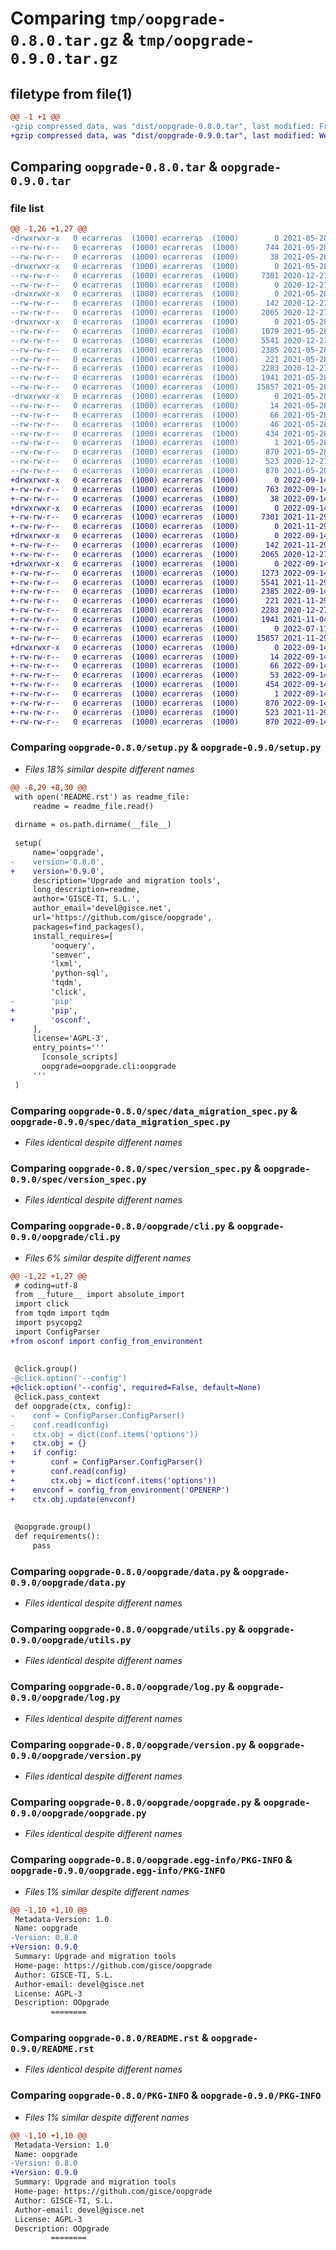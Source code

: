 # Comparing `tmp/oopgrade-0.8.0.tar.gz` & `tmp/oopgrade-0.9.0.tar.gz`

## filetype from file(1)

```diff
@@ -1 +1 @@
-gzip compressed data, was "dist/oopgrade-0.8.0.tar", last modified: Fri May 28 12:18:59 2021, max compression
+gzip compressed data, was "dist/oopgrade-0.9.0.tar", last modified: Wed Sep 14 07:24:44 2022, max compression
```

## Comparing `oopgrade-0.8.0.tar` & `oopgrade-0.9.0.tar`

### file list

```diff
@@ -1,26 +1,27 @@
-drwxrwxr-x   0 ecarreras  (1000) ecarreras  (1000)        0 2021-05-28 12:18:59.000000 oopgrade-0.8.0/
--rw-rw-r--   0 ecarreras  (1000) ecarreras  (1000)      744 2021-05-28 12:18:52.000000 oopgrade-0.8.0/setup.py
--rw-rw-r--   0 ecarreras  (1000) ecarreras  (1000)       38 2021-05-28 12:18:59.000000 oopgrade-0.8.0/setup.cfg
-drwxrwxr-x   0 ecarreras  (1000) ecarreras  (1000)        0 2021-05-28 12:18:59.000000 oopgrade-0.8.0/spec/
--rw-rw-r--   0 ecarreras  (1000) ecarreras  (1000)     7301 2020-12-27 20:37:17.000000 oopgrade-0.8.0/spec/data_migration_spec.py
--rw-rw-r--   0 ecarreras  (1000) ecarreras  (1000)        0 2020-12-27 20:37:17.000000 oopgrade-0.8.0/spec/__init__.py
-drwxrwxr-x   0 ecarreras  (1000) ecarreras  (1000)        0 2021-05-28 12:18:59.000000 oopgrade-0.8.0/spec/fixtures/
--rw-rw-r--   0 ecarreras  (1000) ecarreras  (1000)      142 2020-12-27 20:37:17.000000 oopgrade-0.8.0/spec/fixtures/__init__.py
--rw-rw-r--   0 ecarreras  (1000) ecarreras  (1000)     2065 2020-12-27 20:37:17.000000 oopgrade-0.8.0/spec/version_spec.py
-drwxrwxr-x   0 ecarreras  (1000) ecarreras  (1000)        0 2021-05-28 12:18:59.000000 oopgrade-0.8.0/oopgrade/
--rw-rw-r--   0 ecarreras  (1000) ecarreras  (1000)     1079 2021-05-28 12:18:52.000000 oopgrade-0.8.0/oopgrade/cli.py
--rw-rw-r--   0 ecarreras  (1000) ecarreras  (1000)     5541 2020-12-27 20:37:17.000000 oopgrade-0.8.0/oopgrade/data.py
--rw-rw-r--   0 ecarreras  (1000) ecarreras  (1000)     2385 2021-05-28 12:18:52.000000 oopgrade-0.8.0/oopgrade/utils.py
--rw-rw-r--   0 ecarreras  (1000) ecarreras  (1000)      221 2021-05-28 12:18:52.000000 oopgrade-0.8.0/oopgrade/__init__.py
--rw-rw-r--   0 ecarreras  (1000) ecarreras  (1000)     2283 2020-12-27 20:37:17.000000 oopgrade-0.8.0/oopgrade/log.py
--rw-rw-r--   0 ecarreras  (1000) ecarreras  (1000)     1941 2021-05-28 12:18:46.000000 oopgrade-0.8.0/oopgrade/version.py
--rw-rw-r--   0 ecarreras  (1000) ecarreras  (1000)    15857 2021-05-28 12:18:52.000000 oopgrade-0.8.0/oopgrade/oopgrade.py
-drwxrwxr-x   0 ecarreras  (1000) ecarreras  (1000)        0 2021-05-28 12:18:59.000000 oopgrade-0.8.0/oopgrade.egg-info/
--rw-rw-r--   0 ecarreras  (1000) ecarreras  (1000)       14 2021-05-28 12:18:59.000000 oopgrade-0.8.0/oopgrade.egg-info/top_level.txt
--rw-rw-r--   0 ecarreras  (1000) ecarreras  (1000)       66 2021-05-28 12:18:59.000000 oopgrade-0.8.0/oopgrade.egg-info/entry_points.txt
--rw-rw-r--   0 ecarreras  (1000) ecarreras  (1000)       46 2021-05-28 12:18:59.000000 oopgrade-0.8.0/oopgrade.egg-info/requires.txt
--rw-rw-r--   0 ecarreras  (1000) ecarreras  (1000)      434 2021-05-28 12:18:59.000000 oopgrade-0.8.0/oopgrade.egg-info/SOURCES.txt
--rw-rw-r--   0 ecarreras  (1000) ecarreras  (1000)        1 2021-05-28 12:18:59.000000 oopgrade-0.8.0/oopgrade.egg-info/dependency_links.txt
--rw-rw-r--   0 ecarreras  (1000) ecarreras  (1000)      870 2021-05-28 12:18:59.000000 oopgrade-0.8.0/oopgrade.egg-info/PKG-INFO
--rw-rw-r--   0 ecarreras  (1000) ecarreras  (1000)      523 2020-12-27 20:37:17.000000 oopgrade-0.8.0/README.rst
--rw-rw-r--   0 ecarreras  (1000) ecarreras  (1000)      870 2021-05-28 12:18:59.000000 oopgrade-0.8.0/PKG-INFO
+drwxrwxr-x   0 ecarreras  (1000) ecarreras  (1000)        0 2022-09-14 07:24:44.000000 oopgrade-0.9.0/
+-rw-rw-r--   0 ecarreras  (1000) ecarreras  (1000)      763 2022-09-14 07:24:15.000000 oopgrade-0.9.0/setup.py
+-rw-rw-r--   0 ecarreras  (1000) ecarreras  (1000)       38 2022-09-14 07:24:44.000000 oopgrade-0.9.0/setup.cfg
+drwxrwxr-x   0 ecarreras  (1000) ecarreras  (1000)        0 2022-09-14 07:24:44.000000 oopgrade-0.9.0/spec/
+-rw-rw-r--   0 ecarreras  (1000) ecarreras  (1000)     7301 2021-11-29 09:56:15.000000 oopgrade-0.9.0/spec/data_migration_spec.py
+-rw-rw-r--   0 ecarreras  (1000) ecarreras  (1000)        0 2021-11-29 09:56:15.000000 oopgrade-0.9.0/spec/__init__.py
+drwxrwxr-x   0 ecarreras  (1000) ecarreras  (1000)        0 2022-09-14 07:24:44.000000 oopgrade-0.9.0/spec/fixtures/
+-rw-rw-r--   0 ecarreras  (1000) ecarreras  (1000)      142 2021-11-29 09:56:15.000000 oopgrade-0.9.0/spec/fixtures/__init__.py
+-rw-rw-r--   0 ecarreras  (1000) ecarreras  (1000)     2065 2020-12-27 20:37:17.000000 oopgrade-0.9.0/spec/version_spec.py
+drwxrwxr-x   0 ecarreras  (1000) ecarreras  (1000)        0 2022-09-14 07:24:44.000000 oopgrade-0.9.0/oopgrade/
+-rw-rw-r--   0 ecarreras  (1000) ecarreras  (1000)     1273 2022-09-14 07:24:05.000000 oopgrade-0.9.0/oopgrade/cli.py
+-rw-rw-r--   0 ecarreras  (1000) ecarreras  (1000)     5541 2021-11-29 09:56:15.000000 oopgrade-0.9.0/oopgrade/data.py
+-rw-rw-r--   0 ecarreras  (1000) ecarreras  (1000)     2385 2022-09-14 07:06:06.000000 oopgrade-0.9.0/oopgrade/utils.py
+-rw-rw-r--   0 ecarreras  (1000) ecarreras  (1000)      221 2021-11-29 09:56:15.000000 oopgrade-0.9.0/oopgrade/__init__.py
+-rw-rw-r--   0 ecarreras  (1000) ecarreras  (1000)     2283 2020-12-27 20:37:17.000000 oopgrade-0.9.0/oopgrade/log.py
+-rw-rw-r--   0 ecarreras  (1000) ecarreras  (1000)     1941 2021-11-04 10:24:34.000000 oopgrade-0.9.0/oopgrade/version.py
+-rw-rw-r--   0 ecarreras  (1000) ecarreras  (1000)        0 2022-07-11 14:35:25.000000 oopgrade-0.9.0/oopgrade/modules.py
+-rw-rw-r--   0 ecarreras  (1000) ecarreras  (1000)    15857 2021-11-29 09:56:15.000000 oopgrade-0.9.0/oopgrade/oopgrade.py
+drwxrwxr-x   0 ecarreras  (1000) ecarreras  (1000)        0 2022-09-14 07:24:44.000000 oopgrade-0.9.0/oopgrade.egg-info/
+-rw-rw-r--   0 ecarreras  (1000) ecarreras  (1000)       14 2022-09-14 07:24:44.000000 oopgrade-0.9.0/oopgrade.egg-info/top_level.txt
+-rw-rw-r--   0 ecarreras  (1000) ecarreras  (1000)       66 2022-09-14 07:24:44.000000 oopgrade-0.9.0/oopgrade.egg-info/entry_points.txt
+-rw-rw-r--   0 ecarreras  (1000) ecarreras  (1000)       53 2022-09-14 07:24:44.000000 oopgrade-0.9.0/oopgrade.egg-info/requires.txt
+-rw-rw-r--   0 ecarreras  (1000) ecarreras  (1000)      454 2022-09-14 07:24:44.000000 oopgrade-0.9.0/oopgrade.egg-info/SOURCES.txt
+-rw-rw-r--   0 ecarreras  (1000) ecarreras  (1000)        1 2022-09-14 07:24:44.000000 oopgrade-0.9.0/oopgrade.egg-info/dependency_links.txt
+-rw-rw-r--   0 ecarreras  (1000) ecarreras  (1000)      870 2022-09-14 07:24:44.000000 oopgrade-0.9.0/oopgrade.egg-info/PKG-INFO
+-rw-rw-r--   0 ecarreras  (1000) ecarreras  (1000)      523 2021-11-29 09:56:15.000000 oopgrade-0.9.0/README.rst
+-rw-rw-r--   0 ecarreras  (1000) ecarreras  (1000)      870 2022-09-14 07:24:44.000000 oopgrade-0.9.0/PKG-INFO
```

### Comparing `oopgrade-0.8.0/setup.py` & `oopgrade-0.9.0/setup.py`

 * *Files 18% similar despite different names*

```diff
@@ -8,29 +8,30 @@
 with open('README.rst') as readme_file:
     readme = readme_file.read()
 
 dirname = os.path.dirname(__file__)
 
 setup(
     name='oopgrade',
-    version='0.8.0',
+    version='0.9.0',
     description='Upgrade and migration tools',
     long_description=readme,
     author='GISCE-TI, S.L.',
     author_email='devel@gisce.net',
     url='https://github.com/gisce/oopgrade',
     packages=find_packages(),
     install_requires=[
         'ooquery',
         'semver',
         'lxml',
         'python-sql',
         'tqdm',
         'click',
-        'pip'
+        'pip',
+        'osconf',
     ],
     license='AGPL-3',
     entry_points='''
       [console_scripts]
       oopgrade=oopgrade.cli:oopgrade
     '''
 )
```

### Comparing `oopgrade-0.8.0/spec/data_migration_spec.py` & `oopgrade-0.9.0/spec/data_migration_spec.py`

 * *Files identical despite different names*

### Comparing `oopgrade-0.8.0/spec/version_spec.py` & `oopgrade-0.9.0/spec/version_spec.py`

 * *Files identical despite different names*

### Comparing `oopgrade-0.8.0/oopgrade/cli.py` & `oopgrade-0.9.0/oopgrade/cli.py`

 * *Files 6% similar despite different names*

```diff
@@ -1,22 +1,27 @@
 # coding=utf-8
 from __future__ import absolute_import
 import click
 from tqdm import tqdm
 import psycopg2
 import ConfigParser
+from osconf import config_from_environment
 
 
 @click.group()
-@click.option('--config')
+@click.option('--config', required=False, default=None)
 @click.pass_context
 def oopgrade(ctx, config):
-    conf = ConfigParser.ConfigParser()
-    conf.read(config)
-    ctx.obj = dict(conf.items('options'))
+    ctx.obj = {}
+    if config:
+        conf = ConfigParser.ConfigParser()
+        conf.read(config)
+        ctx.obj = dict(conf.items('options'))
+    envconf = config_from_environment('OPENERP')
+    ctx.obj.update(envconf)
 
 
 @oopgrade.group()
 def requirements():
     pass
```

### Comparing `oopgrade-0.8.0/oopgrade/data.py` & `oopgrade-0.9.0/oopgrade/data.py`

 * *Files identical despite different names*

### Comparing `oopgrade-0.8.0/oopgrade/utils.py` & `oopgrade-0.9.0/oopgrade/utils.py`

 * *Files identical despite different names*

### Comparing `oopgrade-0.8.0/oopgrade/log.py` & `oopgrade-0.9.0/oopgrade/log.py`

 * *Files identical despite different names*

### Comparing `oopgrade-0.8.0/oopgrade/version.py` & `oopgrade-0.9.0/oopgrade/version.py`

 * *Files identical despite different names*

### Comparing `oopgrade-0.8.0/oopgrade/oopgrade.py` & `oopgrade-0.9.0/oopgrade/oopgrade.py`

 * *Files identical despite different names*

### Comparing `oopgrade-0.8.0/oopgrade.egg-info/PKG-INFO` & `oopgrade-0.9.0/oopgrade.egg-info/PKG-INFO`

 * *Files 1% similar despite different names*

```diff
@@ -1,10 +1,10 @@
 Metadata-Version: 1.0
 Name: oopgrade
-Version: 0.8.0
+Version: 0.9.0
 Summary: Upgrade and migration tools
 Home-page: https://github.com/gisce/oopgrade
 Author: GISCE-TI, S.L.
 Author-email: devel@gisce.net
 License: AGPL-3
 Description: OOpgrade
         ========
```

### Comparing `oopgrade-0.8.0/README.rst` & `oopgrade-0.9.0/README.rst`

 * *Files identical despite different names*

### Comparing `oopgrade-0.8.0/PKG-INFO` & `oopgrade-0.9.0/PKG-INFO`

 * *Files 1% similar despite different names*

```diff
@@ -1,10 +1,10 @@
 Metadata-Version: 1.0
 Name: oopgrade
-Version: 0.8.0
+Version: 0.9.0
 Summary: Upgrade and migration tools
 Home-page: https://github.com/gisce/oopgrade
 Author: GISCE-TI, S.L.
 Author-email: devel@gisce.net
 License: AGPL-3
 Description: OOpgrade
         ========
```

